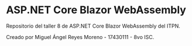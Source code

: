 # ASP.NET Core Blazor WebAssembly

Repositorio del taller 8 de ASP.NET Core Blazor WebAssembly del ITPN.

Creado por Miguel Ángel Reyes Moreno - 17430111 - 8vo ISC.
